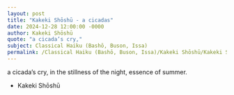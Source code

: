 ```yaml
---
layout: post
title: "Kakeki Shōshū - a cicadas"
date: 2024-12-28 12:00:00 -0000
author: Kakeki Shōshū
quote: "a cicada’s cry,"
subject: Classical Haiku (Bashō, Buson, Issa)
permalink: /Classical Haiku (Bashō, Buson, Issa)/Kakeki Shōshū/Kakeki Shōshū - a cicadas
---
```


a cicada’s cry,
in the stillness of the night,
essence of summer.


- Kakeki Shōshū
